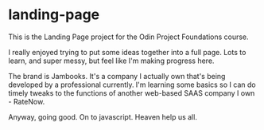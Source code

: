 # landing-page

This is the Landing Page project for the Odin Project Foundations course.

I really enjoyed trying to put some ideas together into a full page. Lots to learn, and super messy, but feel like I'm making progress here.

The brand is Jambooks. It's a company I actually own that's being developed by a professional currently. I'm learning some basics so I can do timely tweaks to the functions of another web-based SAAS company I own - RateNow.

Anyway, going good. On to javascript. Heaven help us all.
